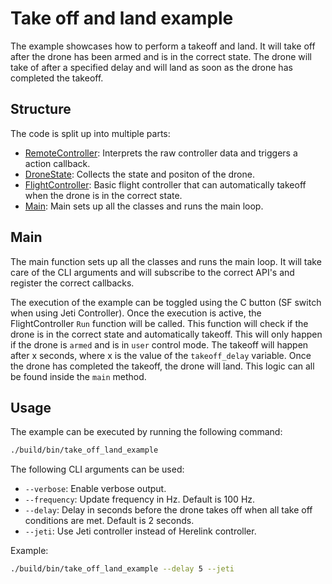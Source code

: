 # Take off and land example

The example showcases how to perform a takeoff and land. It will take off after the drone has been armed and is in the correct state. The drone will take of after a specified delay and will land as soon as the drone has completed the takeoff.

## Structure

The code is split up into multiple parts:

- [RemoteController](../common/include/common/remote_controller_interface.hpp): Interprets the raw controller data and triggers a action callback.
- [DroneState](../common/include/common/drone_state_interface.hpp): Collects the state and positon of the drone.
- [FlightController](../common/include/common/flight_controller.hpp): Basic flight controller that can automatically takeoff when the drone is in the correct state.
- [Main](src/main.cpp): Main sets up all the classes and runs the main loop.

## Main

The main function sets up all the classes and runs the main loop. It will take care of the CLI arguments and will subscribe to the correct API's and register the correct callbacks.

The execution of the example can be toggled using the C button (SF switch when using Jeti Controller). Once the execution is active, the FlightController `Run` function will be called. This function will check if the drone is in the correct state and automatically takeoff. This will only happen if the drone is `armed` and is in `user` control mode. The takeoff will happen after x seconds, where x is the value of the `takeoff_delay` variable. Once the drone has completed the takeoff, the drone will land. This logic can all be found inside the `main` method.

## Usage

The example can be executed by running the following command:

```bash
./build/bin/take_off_land_example
```

The following CLI arguments can be used:

- `--verbose`: Enable verbose output.
- `--frequency`: Update frequency in Hz. Default is 100 Hz.
- `--delay`: Delay in seconds before the drone takes off when all take off conditions are met. Default is 2 seconds.
- `--jeti`: Use Jeti controller instead of Herelink controller.

Example:

```bash
./build/bin/take_off_land_example --delay 5 --jeti
```
